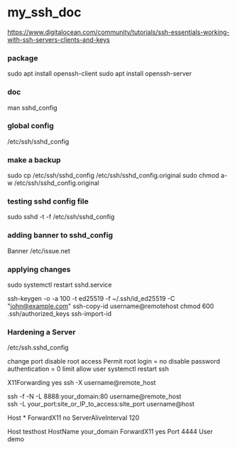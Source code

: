 # my_ssh_doc

https://www.digitalocean.com/community/tutorials/ssh-essentials-working-with-ssh-servers-clients-and-keys

### package
sudo apt install openssh-client
sudo apt install openssh-server

### doc
man sshd_config

### global config
/etc/ssh/sshd_config

### make a backup
sudo cp /etc/ssh/sshd_config /etc/ssh/sshd_config.original
sudo chmod a-w /etc/ssh/sshd_config.original

### testing sshd config file
sudo sshd -t -f /etc/ssh/sshd_config

### adding banner to sshd_config
Banner /etc/issue.net

### applying changes
sudo systemctl restart sshd.service

ssh-keygen -o -a 100 -t ed25519 -f ~/.ssh/id_ed25519 -C "john@example.com"
ssh-copy-id username@remotehost
chmod 600 .ssh/authorized_keys
ssh-import-id <username-on-remote-service>
  
### Hardening a Server

/etc/ssh.sshd_config
  
change port
disable root access
Permit root login = no
disable password authentication = 0
limit allow user
systemctl restart ssh
  
X11Forwarding yes
ssh -X username@remote_host

ssh -f -N -L 8888:your_domain:80 username@remote_host  
ssh -L your_port:site_or_IP_to_access:site_port username@host
  
Host *
    ForwardX11 no
		ServerAliveInterval 120

  Host testhost
    HostName your_domain
    ForwardX11 yes
    Port 4444
    User demo